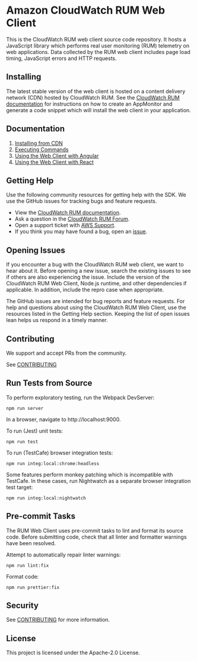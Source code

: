 # Amazon CloudWatch RUM Web Client

This is the CloudWatch RUM web client source code repository. It hosts a
JavaScript library which performs real user monitoring (RUM) telemetry on web
applications. Data collected by the RUM web client includes page load timing,
JavaScript errors and HTTP requests.

## Installing

The latest stable version of the web client is hosted on a content delivery
network (CDN) hosted by CloudWatch RUM. See the [CloudWatch RUM
documentation](https://docs.aws.amazon.com/AmazonCloudWatch/latest/monitoring/CloudWatch-RUM.html)
for instructions on how to create an AppMonitor and generate a code snippet
which will install the web client in your application.

## Documentation

1. [Installing from CDN](docs/cdn_installation)
2. [Executing Commands](docs/cdn_commands)
3. [Using the Web Client with Angular](docs/cdn_angular)
4. [Using the Web Client with React](docs/cdn_react)

## Getting Help

Use the following community resources for getting help with the SDK. We use the GitHub issues for tracking bugs and feature requests.

-   View the [CloudWatch RUM documentation](https://docs.aws.amazon.com/AmazonCloudWatch/latest/monitoring/CloudWatch-RUM.html).
-   Ask a question in the [CloudWatch RUM Forum]().
-   Open a support ticket with [AWS Support](https://docs.aws.amazon.com/awssupport/latest/user/getting-started.html).
-   If you think you may have found a bug, open an [issue](https://github.com/aws-observability/aws-rum-web/issues/new).

## Opening Issues

If you encounter a bug with the CloudWatch RUM web client, we want to hear
about it. Before opening a new issue, search the existing issues to see if
others are also experiencing the issue. Include the version of the CloudWatch
RUM Web Client, Node.js runtime, and other dependencies if applicable. In
addition, include the repro case when appropriate.

The GitHub issues are intended for bug reports and feature requests. For help
and questions about using the CloudWatch RUM Web Client, use the resources
listed in the Getting Help section. Keeping the list of open issues lean helps
us respond in a timely manner.

## Contributing

We support and accept PRs from the community.

See [CONTRIBUTING](./CONTRIBUTING.md)

## Run Tests from Source

To perform exploratory testing, run the Webpack DevServer:

`npm run server`

In a browser, navigate to http://localhost:9000.

To run (Jest) unit tests:

`npm run test`

To run (TestCafe) browser integration tests:

`npm run integ:local:chrome:headless`

Some features perform monkey patching which is incompatible with TestCafe. In
these cases, run Nightwatch as a separate browser integration test target:

`npm run integ:local:nightwatch`

## Pre-commit Tasks

The RUM Web Client uses pre-commit tasks to lint and format its source code.
Before submitting code, check that all linter and formatter warnings have been
resolved.

Attempt to automatically repair linter warnings:

`npm run lint:fix`

Format code:

`npm run prettier:fix`

## Security

See [CONTRIBUTING](CONTRIBUTING.md#security-issue-notifications) for more
information.

## License

This project is licensed under the Apache-2.0 License.
